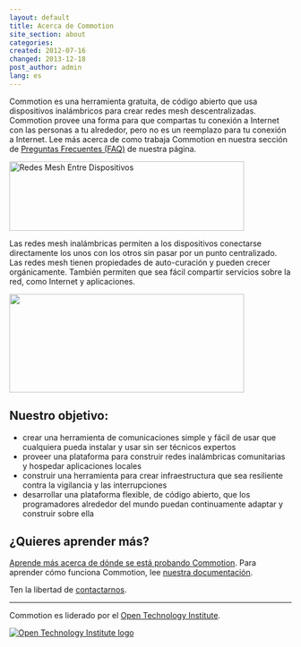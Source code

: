 ```yaml
---
layout: default
title: Acerca de Commotion
site_section: about
categories:
created: 2012-07-16
changed: 2013-12-18
post_author: admin
lang: es
---
```


<p>Commotion es una herramienta gratuita, de código abierto que usa dispositivos inalámbricos para crear redes mesh descentralizadas. Commotion provee una forma para que compartas tu conexión a Internet con las personas a tu alrededor, pero no es un reemplazo para tu conexión a Internet. Lee más acerca de como trabaja Commotion en nuestra sección de <a href="/about/faq">Preguntas Frecuentes (FAQ)</a> de nuestra página.</p>

<p><img alt="Redes Mesh Entre Dispositivos" src="/files/housesMesh_0.png" style="height:124px; width:419px" /></p>

<p>Las redes mesh inalámbricas permiten a los dispositivos conectarse directamente los unos con los otros sin pasar por un punto centralizado. Las redes mesh tienen propiedades de auto-curación y pueden crecer orgánicamente. También permiten que sea fácil compartir servicios sobre la red, como Internet y aplicaciones.</p>

<p><img alt="" class="media-image attr__typeof__foaf:Image img__fid__547 img__view_mode__media_large attr__format__media_large" height="176" src="/files/styles/large/public/testMesh_1.png?itok=bhNg-QkK" typeof="foaf:Image" width="419" /></p>

<h2>Nuestro objetivo:</h2>

<ul>
	<li>crear una herramienta de comunicaciones simple y fácil de usar que cualquiera pueda instalar y usar sin ser técnicos expertos</li>
	<li>proveer una plataforma para construir redes inalámbricas comunitarias y hospedar aplicaciones locales</li>
	<li>construir una herramienta para crear infraestructura que sea resiliente contra la vigilancia y las interrupciones</li>
	<li>desarrollar una plataforma flexible, de código abierto, que los programadores alrededor del mundo puedan continuamente adaptar y construir sobre ella</li>
</ul>

<h2>¿Quieres aprender más?</h2>

<p><a href="/about/where-its-used">Aprende más acerca de dónde se está probando Commotion</a>. Para aprender cómo funciona Commotion, lee <a href="/docs/get-started">nuestra documentación</a>.</p>

<p>Ten la libertad de <a href="contact">contactarnos</a>.</p>

<hr />
<p>Commotion es liderado por el <a href="http://newamerica.org/oti" target="_blank">Open Technology Institute</a>.</p>

<p><a class="img" href="http://newamerica.org/oti"><img alt="Open Technology Institute logo" src="/files/opentechnology_black.png" title="logo del Open Technology Institute" /></a></p>
